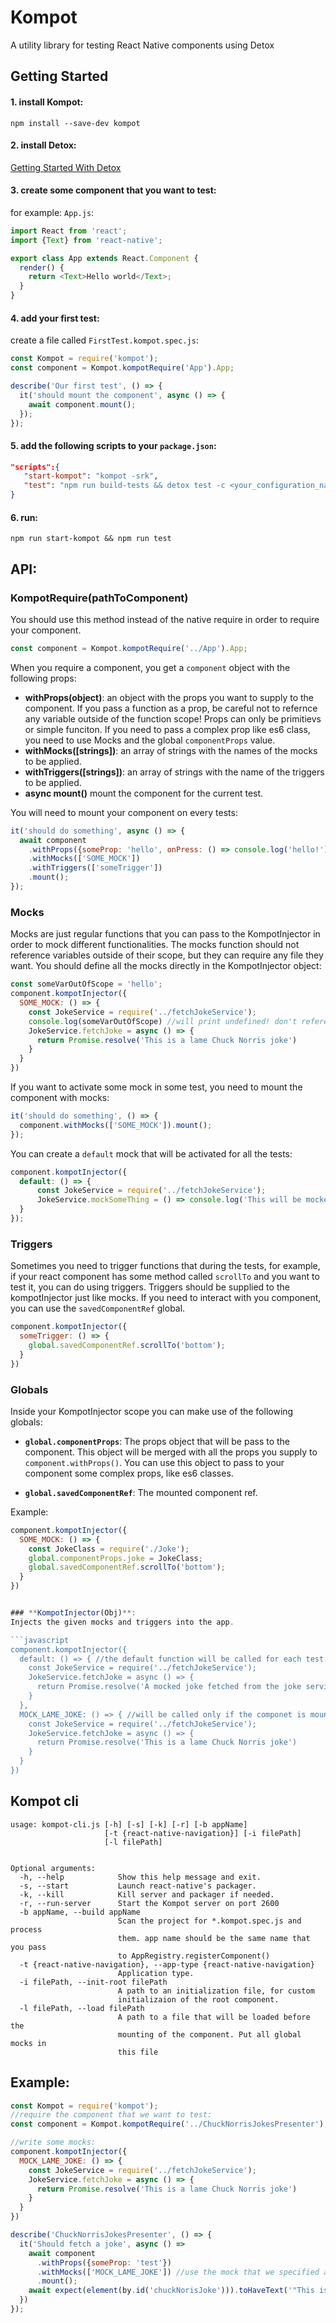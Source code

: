 # Kompot
A utility library for testing React Native components using Detox



## Getting Started

#### 1. install Kompot:

`npm install --save-dev kompot`

#### 2. install Detox:
[Getting Started With Detox](https://github.com/wix/detox/blob/master/docs/Introduction.GettingStarted.md)

#### 3. create some component that you want to test:
for example: `App.js`:
```javascript
import React from 'react';
import {Text} from 'react-native';

export class App extends React.Component {
  render() {
    return <Text>Hello world</Text>;
  }
}


```
#### 4. add your first test:
create a file called `FirstTest.kompot.spec.js`:

```javascript
const Kompot = require('kompot');
const component = Kompot.kompotRequire('App').App;

describe('Our first test', () => {
  it('should mount the component', async () => {
    await component.mount();
  });
});
```

#### 5. add the following scripts to your `package.json`:
```json
"scripts":{
   "start-kompot": "kompot -srk",
   "test": "npm run build-tests && detox test -c <your_configuration_name>",
}
```


#### 6. run:
`npm run start-kompot && npm run test`


## API:

### **KompotRequire(pathToComponent)**
You should use this method instead of the native require in order to require your component.
```javascript
const component = Kompot.kompotRequire('../App').App;
```

When you require a component, you get a `component` object with the following props:
* **withProps(object)**: an object with the props you want to supply to the component. If you pass a function as a prop, be careful not to refernce any variable outside of the function scope! Props can only be primitievs or simple funciton. If you need to pass a complex prop like es6 class, you need to use Mocks and the global `componentProps` value. 
* **withMocks([strings])**: an array of strings with the names of the mocks to be applied. 
* **withTriggers([strings])**: an array of strings with the name of the triggers to be applied.
* **async mount()** mount the component for the current test. 

You will need to mount your component on every tests:

```javascript
it('should do something', async () => {
  await component
    .withProps({someProp: 'hello', onPress: () => console.log('hello!')})
    .withMocks(['SOME_MOCK'])
    .withTriggers(['someTrigger'])
    .mount();
});
```

### **Mocks**
Mocks are just regular functions that you can pass to the KompotInjector in order to mock different functionalities.
The mocks function should not reference variables outside of their scope, but they can require any file they want.
You should define all the mocks directly in the KompotInjector object:

```javascript
const someVarOutOfScope = 'hello';
component.kompotInjector({
  SOME_MOCK: () => {
    const JokeService = require('../fetchJokeService');
    console.log(someVarOutOfScope) //will print undefined! don't reference out-of-scope vars!
    JokeService.fetchJoke = async () => {
      return Promise.resolve('This is a lame Chuck Norris joke')
    }
  }
})
```

If you want to activate some mock in some test, you need to mount the component with mocks:
```javascript
it('should do something', () => {
  component.withMocks(['SOME_MOCK']).mount();
});
```

You can create a `default` mock that will be activated for all the tests:
```javascript
component.kompotInjector({
  default: () => {
      const JokeService = require('../fetchJokeService');
      JokeService.mockSomeThing = () => console.log('This will be mocked for all tests!');
  }
});
```


### **Triggers**
Sometimes you need to trigger functions that during the tests, for example, if your react component has some method called `scrollTo` and you want to test it, you can do using triggers. Triggers should be supplied to the kompotInjector just like mocks. If you need to interact with you component, you can use the `savedComponentRef` global.

```javascript
component.kompotInjector({
  someTrigger: () => {
    global.savedComponentRef.scrollTo('bottom');
  }
})
```

### **Globals**
Inside your KompotInjector scope you can make use of the following globals:
* **`global.componentProps`**: The props object that will be pass to the component. This object will be merged with all the props you supply to `component.withProps()`. You can use this object to pass to your component some complex props, like es6 classes.

* **`global.savedComponentRef`**: The mounted component ref.

Example:

```javascript
component.kompotInjector({
  SOME_MOCK: () => {
    const JokeClass = require('./Joke');
    global.componentProps.joke = JokeClass;
    global.savedComponentRef.scrollTo('bottom');
  }
})


### **KompotInjector(Obj)**:
Injects the given mocks and triggers into the app.

```javascript
component.kompotInjector({
  default: () => { //the default function will be called for each test.
    const JokeService = require('../fetchJokeService');
    JokeService.fetchJoke = async () => {
      return Promise.resolve('A mocked joke fetched from the joke service!');
    }
  },
  MOCK_LAME_JOKE: () => { //will be called only if the componet is mounting with the 'MOCK_LAME_JOKE' mock.
    const JokeService = require('../fetchJokeService');
    JokeService.fetchJoke = async () => {
      return Promise.resolve('This is a lame Chuck Norris joke')
    }
  }
})
```

## Kompot cli

```
usage: kompot-cli.js [-h] [-s] [-k] [-r] [-b appName]
                     [-t {react-native-navigation}] [-i filePath]
                     [-l filePath]


Optional arguments:
  -h, --help            Show this help message and exit.
  -s, --start           Launch react-native's packager.
  -k, --kill            Kill server and packager if needed.
  -r, --run-server      Start the Kompot server on port 2600
  -b appName, --build appName
                        Scan the project for *.kompot.spec.js and process
                        them. app name should be the same name that you pass
                        to AppRegistry.registerComponent()
  -t {react-native-navigation}, --app-type {react-native-navigation}
                        Application type.
  -i filePath, --init-root filePath
                        A path to an initialization file, for custom
                        initializaion of the root component.
  -l filePath, --load filePath
                        A path to a file that will be loaded before the
                        mounting of the component. Put all global mocks in
                        this file
```



## Example:
```javascript
const Kompot = require('kompot');
//require the component that we want to test:
const component = Kompot.kompotRequire('../ChuckNorrisJokesPresenter');

//write some mocks:
component.kompotInjector({
  MOCK_LAME_JOKE: () => {
    const JokeService = require('../fetchJokeService');
    JokeService.fetchJoke = async () => {
      return Promise.resolve('This is a lame Chuck Norris joke')
    }
  }
})

describe('ChuckNorrisJokesPresenter', () => {
  it('Should fetch a joke', async () => 
    await component
      .withProps({someProp: 'test'})
      .withMocks(['MOCK_LAME_JOKE']) //use the mock that we specified above
      .mount();
    await expect(element(by.id('chuckNorisJoke'))).toHaveText('"This is a lame Kompot joke"');
  })
});
```
